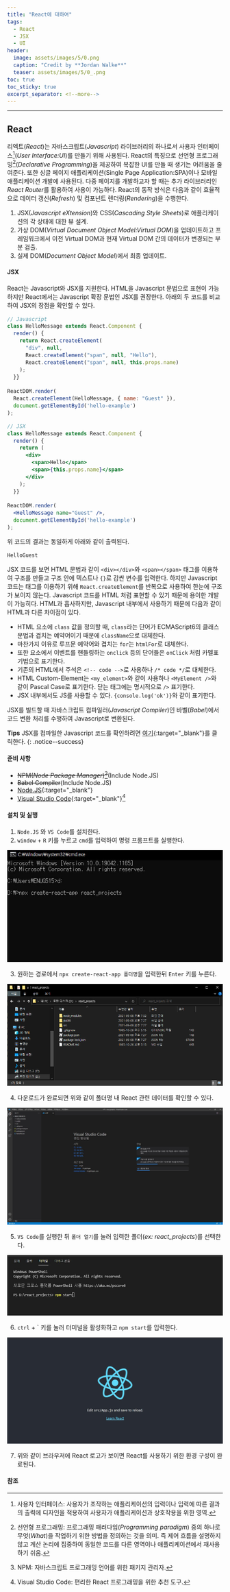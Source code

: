 ```yaml
---
title: "React에 대하여"
tags:
  - React
  - JSX
  - UI
header:
  image: assets/images/5/0.png
  caption: "Credit by **Jordan Walke**"
  teaser: assets/images/5/0_.png
toc: true
toc_sticky: true
excerpt_separator: <!--more-->
---
```

---
## React

리엑트(*React*)는 자바스크립트(*Javascript*) 라이브러리의 하나로서 사용자 인터페이스[^1](*User Interface:UI*)를 만들기 위해 사용된다.
React의 특징으로 선언형 프로그래밍[^2](*Declarative Programming*)을 제공하여 복잡한 UI를 만들 때 생기는 어려움을 줄여준다.
또한 싱글 페이지 애플리케이션(Single Page Application:SPA)이나 모바일 애플리케이션 개발에 사용된다.
다중 페이지를 개발하고자 할 때는 추가 라이브러리인 *React Router*를 활용하여 사용이 가능하다.
React의 동작 방식은 다음과 같이 효율적으로 데이터 갱신(*Refresh*) 및 컴포넌트 렌더링(*Rendering*)을 수행한다.

1. JSX(*Javascript eXtension*)와 CSS(*Cascading Style Sheets*)로 애플리케이션의 각 상태에 대한 뷰 설계.
2. 가상 DOM(*Virtual Document Object Model:Virtual DOM*)을 업데이트하고 프레임워크에서 이전 Virtual DOM과 현재 Virtual DOM 간의 데이터가 변경되는 부분 검출.
3. 실제 DOM(*Document Object Model*)에서 최종 업데이트.

#### JSX

React는 Javascript와 JSX를 지원한다.
HTML을 Javascript 문법으로 표현이 가능하지만 React에서는 Javascript 확장 문법인 JSX를 권장한다.
아래의 두 코드를 비교하여 JSX의 장점을 확인할 수 있다.

```javascript
// Javascript
class HelloMessage extends React.Component {
  render() {
    return React.createElement(
      "div", null,
      React.createElement("span", null, "Hello"),
      React.createElement("span", null, this.props.name)
    );
  }}

ReactDOM.render(
  React.createElement(HelloMessage, { name: "Guest" }),
  document.getElementById('hello-example')
);
```

```jsx
// JSX
class HelloMessage extends React.Component {
  render() {
    return (
      <div>
        <span>Hello</span>
        <span>{this.props.name}</span>
      </div>
    );
  }}

ReactDOM.render(
  <HelloMessage name="Guest" />,
  document.getElementById('hello-example')
);
```

위 코드의 결과는 동일하게 아래와 같이 출력된다.

```html
HelloGuest
```

JSX 코드를 보면 HTML 문법과 같이 `<div></div>`와 `<span></span>` 태그를 이용하여 구조를 만들고 구조 안에 텍스트나 `{}`로 감싼 변수를 입력한다.
하지만 Javascript 코드는 태그를 이용하기 위해 `React.createElement`를 반복으로 사용하여 한눈에 구조가 보이지 않는다.
Javascript 코드를 HTML 처럼 표현할 수 있기 때문에 용이한 개발이 가능히다.
HTML과 흡사하지만, Javascript 내부에서 사용하기 때문에 다음과 같이 HTML과 다른 차이점이 있다.

- HTML 요소에 `class` 값을 정의할 때, `class`라는 단어가 ECMAScript6의 클래스 문법과 겹치는 예약어이기 때문에 `className`으로 대체한다.
- 마찬가지 이유로 루프문 예약어와 겹치는 `for`는 `htmlFor`로 대체한다.
- 또한 요소에서 이벤트를 핸들링하는 `onclick` 등의 단어들은 `onClick` 처럼 카멜표기법으로 표기한다.
- 기존의 HTML에서 주석은 `<!-- code -->`로 사용하나 `/* code */`로 대체한다.
- HTML Custom-Element는 `<my_element>`와 같이 사용하나 `<MyElement />`와 같이 Pascal Case로 표기한다. 닫는 태그에는 명시적으로 `/>` 표기한다.
- JSX 내부에서도 JS를 사용할 수 있다. `{console.log('ok')}`와 같이 표기한다.

JSX를 빌드할 때 자바스크립트 컴파일러(*Javascript Compiler*)인 바벨(*Babel*)에서 코드 변환 처리를 수행하여 Javascript로 변환된다.

**Tips** 
JSX를 컴파일한 Javascript 코드를 확인하려면 [여기](https://babeljs.io/repl/#?browsers=defaults%2C%20not%20ie%2011%2C%20not%20ie_mob%2011&build=&builtIns=false&corejs=3.6&spec=false&loose=false&code_lz=MYGwhgzhAEASCmIQHsCy8pgOb2vAHgC7wB2AJjAErxjCEB0AwsgLYAOyJph0A3gFDRoAJ1Jl4wgBQBKPoKEj4hAK7CS0SfIXQAPGQCWANwB8W7bohswJYwiTIdAekvXT5hTpc3ehABb6IejZhZDZAkjAWeABfJy83cycDEzNpAG55aOj-fmpaQgARAHlUelFyCU0hHTsUdEwcaAiogF4AIgBxZQxCNuhHYwAaeTJkYGUokgYcQgBREHhJwgAhAE8ASTJJAHJfRBQAWgJItgXt6X50oA&debug=false&forceAllTransforms=false&shippedProposals=false&circleciRepo=&evaluate=false&fileSize=false&timeTravel=false&sourceType=module&lineWrap=true&presets=react&prettier=false&targets=&version=7.15.5&externalPlugins=&assumptions=%7B%7D){:target="_blank"}를 클릭한다.
{: .notice--success}

#### 준비 사항

- ~~NPM(*Node Package Manager*)[^3]~~(Include Node.JS)
- ~~Babel Compiler~~(Include Node.JS)
- [Node.JS](https://nodejs.org/en/){:target="_blank"}
- [Visual Studio Code](https://code.visualstudio.com/download){:target="_blank"}[^4]

#### 설치 및 실행

1. `Node.JS` 와 `VS Code`를 설치한다.
2. `window` + `R` 키를 누르고 `cmd`를 입력하여 명령 프롬프트를 실행한다.

![](/assets/images/5/1.jpg)

3. 원하는 경로에서 `npx create-react-app 폴더명`을 입력한뒤 `Enter` 키를 누른다.

![](/assets/images/5/2.jpg)

4. 다운로드가 완료되면 위와 같이 폴더명 내 React 관련 데이터를 확인할 수 있다.

![](/assets/images/5/3.jpg)

5. `VS Code`를 실행한 뒤 `폴더 열기`를 눌러 입력한 폴더(*ex: react_projects*)를 선택한다.

![](/assets/images/5/4.jpg)

6. `ctrl` + \` 키를 눌러 터미널을 활성화하고 `npm start`를 입력한다.

![](/assets/images/5/5.jpg)

7. 위와 같이 브라우저에 React 로고가 보이면 React를 사용하기 위한 환경 구성이 완료된다.

<!--more-->
#### 참조

[^1]: 사용자 인터페이스: 사용자가 조작하는 애플리케이션의 입력이나 입력에 따른 결과의 출력에 디자인을 적용하여 사용자가 애플리케이션과 상호작용을 위한 영역.
[^2]: 선언형 프로그래밍: 프로그래밍 패러다임(*Programming paradigm*) 중의 하나로 무엇(*What*)을 작업하기 위한 방법을 정의하는 것을 의미. 즉 제어 흐름을 설명하지 않고 계산 논리에 집중하여 동일한 코드를 다른 영역이나 애플리케이션에서 재사용하기 쉬움.
[^3]: NPM: 자바스크립트 프로그래밍 언어를 위한 패키지 관리자.
[^4]: Visual Studio Code: 편리한 React 프로그래밍을 위한 추천 도구.